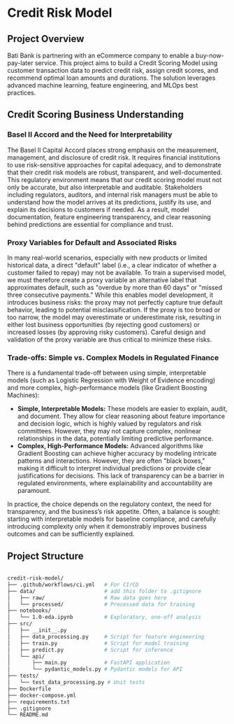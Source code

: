 # Credit Risk Model

## Project Overview

Bati Bank is partnering with an eCommerce company to enable a buy-now-pay-later service. This project aims to build a Credit Scoring Model using customer transaction data to predict credit risk, assign credit scores, and recommend optimal loan amounts and durations. The solution leverages advanced machine learning, feature engineering, and MLOps best practices.

## Credit Scoring Business Understanding

### Basel II Accord and the Need for Interpretability

The Basel II Capital Accord places strong emphasis on the measurement, management, and disclosure of credit risk. It requires financial institutions to use risk-sensitive approaches for capital adequacy, and to demonstrate that their credit risk models are robust, transparent, and well-documented. This regulatory environment means that our credit scoring model must not only be accurate, but also interpretable and auditable. Stakeholders including regulators, auditors, and internal risk managers must be able to understand how the model arrives at its predictions, justify its use, and explain its decisions to customers if needed. As a result, model documentation, feature engineering transparency, and clear reasoning behind predictions are essential for compliance and trust.

### Proxy Variables for Default and Associated Risks

In many real-world scenarios, especially with new products or limited historical data, a direct "default" label (i.e., a clear indicator of whether a customer failed to repay) may not be available. To train a supervised model, we must therefore create a proxy variable an alternative label that approximates default, such as "overdue by more than 60 days" or "missed three consecutive payments." While this enables model development, it introduces business risks: the proxy may not perfectly capture true default behavior, leading to potential misclassification. If the proxy is too broad or too narrow, the model may overestimate or underestimate risk, resulting in either lost business opportunities (by rejecting good customers) or increased losses (by approving risky customers). Careful design and validation of the proxy variable are thus critical to minimize these risks.

### Trade-offs: Simple vs. Complex Models in Regulated Finance

There is a fundamental trade-off between using simple, interpretable models (such as Logistic Regression with Weight of Evidence encoding) and more complex, high-performance models (like Gradient Boosting Machines):

- **Simple, Interpretable Models:** These models are easier to explain, audit, and document. They allow for clear reasoning about feature importance and decision logic, which is highly valued by regulators and risk committees. However, they may not capture complex, nonlinear relationships in the data, potentially limiting predictive performance.
- **Complex, High-Performance Models:** Advanced algorithms like Gradient Boosting can achieve higher accuracy by modeling intricate patterns and interactions. However, they are often "black boxes," making it difficult to interpret individual predictions or provide clear justifications for decisions. This lack of transparency can be a barrier in regulated environments, where explainability and accountability are paramount.

In practice, the choice depends on the regulatory context, the need for transparency, and the business’s risk appetite. Often, a balance is sought: starting with interpretable models for baseline compliance, and carefully introducing complexity only when it demonstrably improves business outcomes and can be sufficiently explained.

## Project Structure

```bash

credit-risk-model/
├── .github/workflows/ci.yml   # For CI/CD
├── data/                      # add this folder to .gitignore
│   ├── raw/                   # Raw data goes here
│   └── processed/             # Processed data for training
├── notebooks/
│   └── 1.0-eda.ipynb          # Exploratory, one-off analysis
├── src/
│   ├── __init__.py
│   ├── data_processing.py     # Script for feature engineering
│   ├── train.py               # Script for model training
│   ├── predict.py             # Script for inference
│   └── api/
│       ├── main.py            # FastAPI application
│       └── pydantic_models.py # Pydantic models for API
├── tests/
│   └── test_data_processing.py # Unit tests
├── Dockerfile
├── docker-compose.yml
├── requirements.txt
├── .gitignore
└── README.md
```
